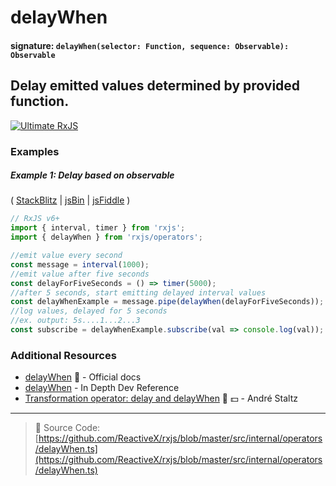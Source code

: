 # delayWhen

#### signature: `delayWhen(selector: Function, sequence: Observable): Observable`

## Delay emitted values determined by provided function.

[![Ultimate RxJS](https://drive.google.com/uc?export=view&id=1qq2-q-eVe-F_-d0eSvTyqaGRjpfLDdJz 'Ultimate RxJS')](https://ultimatecourses.com/courses/rxjs?ref=4)

### Examples

##### Example 1: Delay based on observable

(
[StackBlitz](https://stackblitz.com/edit/typescript-5yzn8g?file=index.ts&devtoolsheight=100)
| [jsBin](http://jsbin.com/topohekuje/edit?js,console) |
[jsFiddle](https://jsfiddle.net/btroncone/b057mxkL/) )

```js
// RxJS v6+
import { interval, timer } from 'rxjs';
import { delayWhen } from 'rxjs/operators';

//emit value every second
const message = interval(1000);
//emit value after five seconds
const delayForFiveSeconds = () => timer(5000);
//after 5 seconds, start emitting delayed interval values
const delayWhenExample = message.pipe(delayWhen(delayForFiveSeconds));
//log values, delayed for 5 seconds
//ex. output: 5s....1...2...3
const subscribe = delayWhenExample.subscribe(val => console.log(val));
```

### Additional Resources

- [delayWhen](https://rxjs.dev/api/operators/delayWhen) 📰 - Official docs
- [delayWhen](https://indepth.dev/reference/rxjs/operators/delay-when) - In Depth Dev Reference
- [Transformation operator: delay and delayWhen](https://egghead.io/lessons/rxjs-transformation-operators-delay-and-delaywhen?course=rxjs-beyond-the-basics-operators-in-depth)
  🎥 💵 - André Staltz

---

> 📁 Source Code:
> [https://github.com/ReactiveX/rxjs/blob/master/src/internal/operators/delayWhen.ts](https://github.com/ReactiveX/rxjs/blob/master/src/internal/operators/delayWhen.ts)
